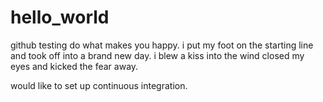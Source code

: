 # hello_world
github testing
do what makes you happy.
i put my foot on the starting line and took off into a brand new day.
i blew a kiss into the wind closed my eyes and kicked the fear away.

would like to set up continuous integration.
